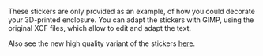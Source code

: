 These stickers are only provided as an example, of how you could decorate your 3D-printed enclosure.
You can adapt the stickers with GIMP, using the original XCF files, which allow to edit and adapt the text.

Also see the new high quality variant of the stickers [here](/sticker/HighQuality).